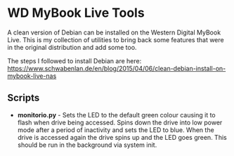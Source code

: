 # WD MyBook Live Tools

A clean version of Debian can be installed on the Western Digital MyBook Live. This is my collection of utilities to bring back some features that were in the original distribution and add some too.

The steps I followed to install Debian are here: https://www.schwabenlan.de/en/blog/2015/04/06/clean-debian-install-on-mybook-live-nas

## Scripts
 - **monitorio.py** - Sets the LED to the default green colour causing it to flash when drive being accessed. Spins down the drive into low power mode after a period of inactivity and sets the LED to blue. When the drive is accessed again the drive spins up and the LED goes green. This should be run in the background via system init.

